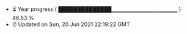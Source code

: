 - ⏳ Year progress { ██████████████▁▁▁▁▁▁▁▁▁▁▁▁▁▁▁▁ } 46.83 %
- ⏰ Updated on Sun, 20 Jun 2021 22:19:22 GMT

